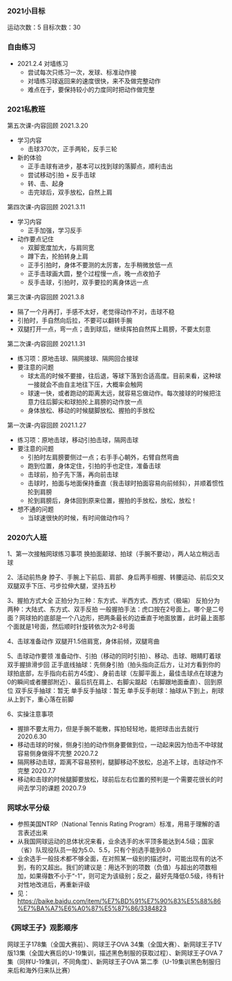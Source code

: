 
### 2021小目标
运动次数：5
目标次数：30

### 自由练习
- 2021.2.4 对墙练习
    - 尝试每次只练习一次，发球、标准动作接
    - 对墙练习球返回来的速度很快，来不及做完整动作
    - 难点在于，要保持较小的力度同时把动作做完整

### 2021私教班

第五次课-内容回顾 2021.3.20
- 学习内容
    - 击球370次，正手两轮，反手三轮
- 新的体验
    - 正手击球有进步，基本可以找到球的落脚点，顺利击出
    - 尝试移动引拍 + 反手击球
    - 转、击、起身
    - 击完球后，双手放松，自然上肩

第四次课-内容回顾 2021.3.11
- 学习内容
    - 正手加强，学习反手
- 动作要点记住
    - 双脚宽度加大，与肩同宽
    - 蹲下去，抡拍转身上肩
    - 正手引拍时，身体不要测的太厉害，左手稍微放低一点
    - 正手击球画大圆，整个过程慢一点，晚一点收拍子
    - 反手击球，引拍时，双手要拉的离身体远一点

第三次课-内容回顾 2021.3.8
- 隔了一个月再打，手感不太好，老觉得动作不对，击球不稳
- 引拍时，手自然向后拉，不要可以翻转手腕
- 双腿打开一点，弯一点；击到球后，继续挥拍自然挥上肩膀，不要太刻意

第二次课-内容回顾 2021.1.31
- 练习项：原地击球、隔网接球、隔网回合接球
- 要注意的问题
    - 球太高的时候不要接，往后退，等球下落到合适高度。目前来看，这种球一接就会不由自主地往下压，大概率会触网
    - 球速一快，或者跑动的距离太远，就容易忘做动作。每次接球的时候把注意力往后脚尖和球拍抡上肩膀的动作放一点
    - 身体放松、移动的时候腿脚放松、握拍的手放松

第一次课-内容回顾 2021.1.27
- 练习项：原地击球，移动引拍击球，隔网击球
- 要注意的问题
    - 引拍时左肩膀要侧过一点；右手手心朝外，右臂自然弯曲
    - 跑到位置，身体定住，引拍的手也定住，准备击球
    - 击球前，拍子先下落，再向前击球
    - 击球时，拍面与地面保持垂直（我击球时拍面容易向前倾斜），并顺着惯性抡到肩膀
    - 抡到肩膀后，身体回到原来位置，握拍的手放松，放松，放松！
- 想不通的问题
    - 当球速很快的时候，有时间做动作吗？

### 2020六人班

1、第一次接触网球练习事项
换拍面颠球、拍球（手腕不要动），两人站立稍远击球

2、活动前热身
脖子、手腕上下前后、肩部、身后两手相握、转腰运动、前后交叉双腿双手下压、弓步拉伸大腿，坚持五秒

3、握拍方式大全
正拍分为三种：东方式、半西方式、西方式（极端）
反拍分为两种：大陆式、东方式、双手反拍
一般握拍手法：虎口按在2号面上。哪个是二号面？网球拍的底部是一个八边形，把两条最长的边垂直于地面放置，此时最上面那个面就是1号面，然后顺时针旋转依次为2-8号面

4、击球准备动作
双腿开1.5倍肩宽，身体前倾，双腿弯曲

5、击球动作要领
准备动作、引拍（移动的同时引拍）、移动、击球、眼睛盯着球双手握排滑步回
正手底线抽球：先侧身引拍（拍头指向正后方，让对方看到你的球拍底部，左手指向右前方45度）、身前击球（左脚平面上，最佳击球点在球速为0的瞬间或者腰部附近）、最后抗在肩上、右脚尖踮起（右脚跟地面垂直）、回到原位
双手反手抽球：暂无
单手反手抽球：暂无
单手反手削球：抽球从下到上，削球从上到下，重心落在前脚

6、实操注意事项
* 握排不要太用力，但是手腕不能散，挥拍轻轻地，能把球击出去就行  2020.6.30
* 移动击球的时候，侧身引拍的动作侧身要做到位，一动起来因为怕击不中球就容易侧身做得不完整  2020.7.2
* 隔网移动击球，距离不容易预判，腿脚移动不放松，总追不上球，击球动作不完整  2020.7.7
* 移动和击球的时候腿脚要放松，球前后左右位置的预判是一个需要花很长的时间去学习的课题 2020.7.9

### 网球水平分级
- 参照美国NTRP（National Tennis Rating Program）标准，用易于理解的语言表述出来
- 从我国网球运动的总体状况来看，业余选手的水平顶多能达到4.5级；国家（省）队现役队员一般为5.0、5.5，只有个别选手能到6.0
- 业余选手一般技术都不够全面，在对照某一级别的描述时，可能出现有的达不到，有的又超出。我们的建议是：用达不到的项数（负值）与超出的项数相加，如果得数不小于“-1”，则可定为该级别；反之，最好先降低0.5级，待有针对性地改进后，再重新评级
- 见：https://baike.baidu.com/item/%E7%BD%91%E7%90%83%E5%88%86%E7%BA%A7%E6%A0%87%E5%87%86/3384823

### 《网球王子》观影顺序
网球王子178集（全国大赛前）、网球王子OVA 34集（全国大赛）、新网球王子TV版13集（全国大赛后的U-19集训，描述黑色制服的获取过程）、新网球王子OVA 7集（同样U-19集训，不同角度）、新网球王子OVA 第二季（U-19集训黑色制服归来后和海外归来队比赛）

